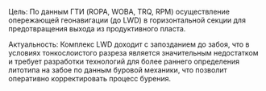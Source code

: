 Цель: По данным ГТИ (ROPA, WOBA, TRQ, RPM) осуществление опережающей геонавигации (до LWD) в горизонтальной секции для предотвращения выхода из продуктивного пласта.

Актуальность: Комплекс LWD доходит с запозданием до забоя, что в условиях тонкослоистого разреза является значительным недостатком и требует разработки технологий для более раннего определения литотипа на забое по данным буровой механики, что позволит оперативно корректировать процесс бурения.
